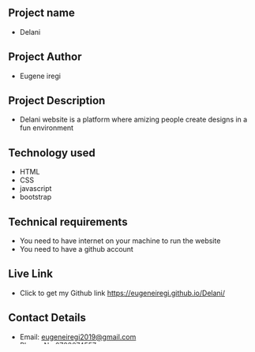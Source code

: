 
## Project name
- Delani
 ## Project Author
- Eugene iregi
 ## Project Description
 - Delani website is a platform where amizing people create designs in a fun environment
 ## Technology used
 - HTML
 - CSS
 - javascript
 - bootstrap
 ## Technical requirements
 * You need to have internet on your machine to run the website
 * You need to have a github account

 ## Live Link
  - Click to get my Github link https://eugeneiregi.github.io/Delani/

   ## Contact Details
  - Email: eugeneiregi2019@gmail.com
  - Phone-No:0723074557
  - Github: Eugeneiregi
 ## Copyright and Licence information 
 MIT License
Copyright(2020) Eugene iregi
Permission is hereby granted, free of charge, to any person obtaining a copy
of this software and associated documentation files (the "Software"), to deal
in the Software without restriction, including without limitation the rights
to use, copy, modify, merge, publish, distribute, sublicense, and/or sell
copies of the Software, and to permit persons to whom the Software is
furnished to do so, subject to the following conditions:
The above copyright notice and this permission notice shall be included in all
copies or substantial portions of the Software.
THE SOFTWARE IS PROVIDED "AS IS", WITHOUT WARRANTY OF ANY KIND, EXPRESS OR
IMPLIED, INCLUDING BUT NOT LIMITED TO THE WARRANTIES OF MERCHANTABILITY,
FITNESS FOR A PARTICULAR PURPOSE AND NONINFRINGEMENT. IN NO EVENT SHALL THE
AUTHORS OR COPYRIGHT HOLDERS BE LIABLE FOR ANY CLAIM, DAMAGES OR OTHER
LIABILITY, WHETHER IN AN ACTION OF CONTRACT, TORT OR OTHERWISE, ARISING FROM,
OUT OF OR IN CONNECTION WITH THE SOFTWARE OR THE USE OR OTHER DEALINGS IN THE
SOFTWARE.
